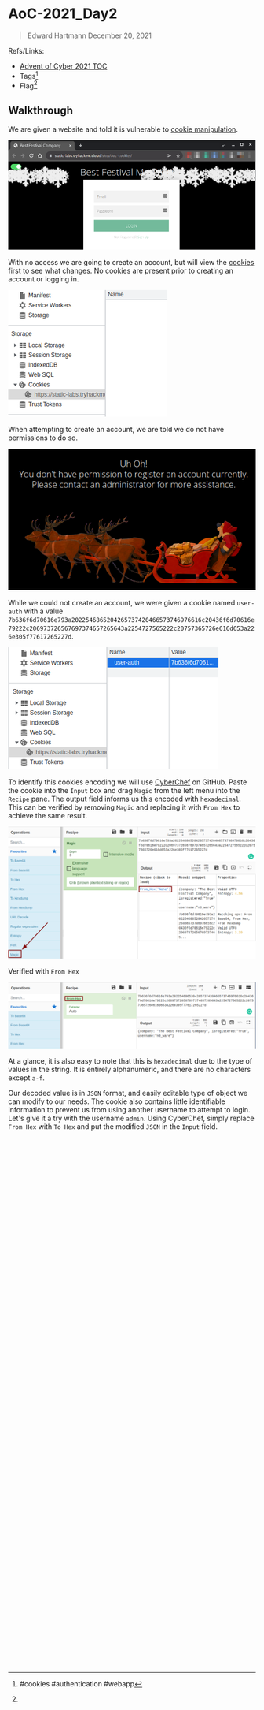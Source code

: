 # AoC-2021_Day2
> Edward Hartmann
> December 20, 2021

Refs/Links:
- [Advent of Cyber 2021 TOC](_AoC-2021_TOC.md)  
-  Tags[^1]
-  Flag[^2]
## Walkthrough
We are given a website and told it is vulnerable to [cookie manipulation](../../../knowledge-base/vulnerabilities/cookie_manipulation.md). 

![Vulnerable Landing Page](AoC-2021_Photos/5.0%20AoC-Day-2_12-19-21-Lading-Page.png)

With no access we are going to create an account, but will view the [cookies](../../../knowledge-base/concepts/web/cookies.md) first to see what changes. No cookies are present prior to creating an account or logging in. 

![No Cookies](AoC-2021_Photos/6.0%20AoC-Day-2_12-20-21-No-Cookies.png)

When attempting to create an account, we are told we do not have permissions to do so. 

![Cannot Create Account](AoC-2021_Photos/7.0%20AoC-Day-2_12-20-21-Cannot-Create-Account.png)

While we could not create an account, we were given a cookie named `user-auth` with a value `7b636f6d70616e793a2022546865204265737420466573746976616c20436f6d70616e79222c206973726567697374657265643a2254727565222c20757365726e616d653a226e305f77617265227d`.

![User-Auth Cookie](AoC-2021_Photos/8.0%20AoC-Day-2_12-20-21-User-Auth-Cookie.png)

To identify this cookies encoding we will use [CyberChef](https://gchq.github.io/CyberChef/) on GitHub. Paste the cookie into the `Input` box and drag `Magic` from the left menu into the `Recipe` pane. The output field informs us this encoded with `hexadecimal`. This can be verified by removing `Magic` and replacing it with `From Hex` to achieve the same result. 

![CyberChef Magic Decoding](AoC-2021_Photos/9.0%20AoC-Day-2_12-20-21-Magic-Decoding.png)

Verified with `From Hex`

![From Hex Decoding](AoC-2021_Photos/10.0%20AoC-Day-2_12-20-21-Hexdump-Decoding.png)

At a glance, it is also easy to note that this is `hexadecimal` due to the type of values in the string. It is entirely alphanumeric, and there are no characters except `a-f`. 

Our decoded value is in `JSON` format, and easily editable type of object we can modify to our needs. The cookie also contains little identifiable information to prevent us from using another username to attempt to login. Let's give it a try with the username `admin`. Using CyberChef, simply replace `From Hex` with `To Hex` and put the modified `JSON` in the `Input` field. 


</br>
</br>
</br>
</br>
</br>
</br>
</br>
</br>
</br>
</br>
</br>
</br>
</br>
</br>
</br>
</br>
</br>
</br>
</br>
</br>
</br>
</br>
</br>
</br>
</br>
</br>
</br>
</br>
</br>
</br>
</br>
</br>
</br>
</br>
</br>
</br>
</br>
</br>
</br>
</br>
</br>
</br>
</br>
</br>
</br>
</br>
</br>
</br>
</br>
</br>
</br>
</br>
</br>
</br>
</br>
</br>
</br>
</br>
</br>
</br>
</br>
</br>
</br>

[^1]: #cookies #authentication #webapp
[^2]: 